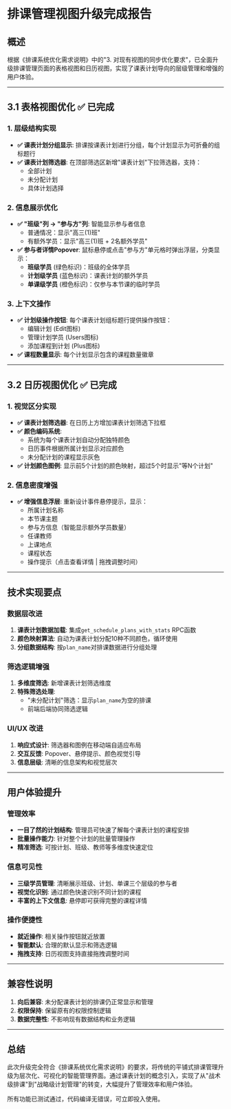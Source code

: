 # 排课管理视图升级完成报告

## 概述

根据《排课系统优化需求说明》中的"3. 对现有视图的同步优化要求"，已全面升级排课管理页面的表格视图和日历视图，实现了课表计划导向的层级管理和增强的用户体验。

---

## 3.1 表格视图优化 ✅ 已完成

### 1. 层级结构实现
- **✅ 课表计划分组显示**: 排课按课表计划进行分组，每个计划显示为可折叠的组标题行
- **✅ 课表计划筛选器**: 在顶部筛选区新增"课表计划"下拉筛选器，支持：
  - 全部计划
  - 未分配计划
  - 具体计划选择

### 2. 信息展示优化
- **✅ "班级"列 → "参与方"列**: 智能显示参与者信息
  - 普通情况：显示"高三(1)班"
  - 有额外学员：显示"高三(1)班 + 2名额外学员"
- **✅ 参与者详情Popover**: 鼠标悬停或点击"参与方"单元格时弹出浮层，分类显示：
  - **班级学员** (绿色标识)：班级的全体学员
  - **计划级学员** (蓝色标识)：课表计划的额外学员
  - **单课级学员** (橙色标识)：仅参与本节课的临时学员

### 3. 上下文操作
- **✅ 计划级操作按钮**: 每个课表计划组标题行提供操作按钮：
  - 编辑计划 (Edit图标)
  - 管理计划学员 (Users图标)  
  - 添加课程到计划 (Plus图标)
- **✅ 课程数量显示**: 每个计划显示包含的课程数量徽章

---

## 3.2 日历视图优化 ✅ 已完成

### 1. 视觉区分实现
- **✅ 课表计划筛选器**: 在日历上方增加课表计划筛选下拉框
- **✅ 颜色编码系统**: 
  - 系统为每个课表计划自动分配独特颜色
  - 日历事件根据所属计划显示对应颜色
  - 未分配计划的课程显示灰色
- **✅ 计划颜色图例**: 显示前5个计划的颜色映射，超过5个时显示"等N个计划"

### 2. 信息密度增强
- **✅ 增强信息浮层**: 重新设计事件悬停提示，显示：
  - 所属计划名称
  - 本节课主题
  - 参与方信息（智能显示额外学员数量）
  - 任课教师
  - 上课地点
  - 课程状态
  - 操作提示（点击查看详情 | 拖拽调整时间）

---

## 技术实现要点

### 数据层改进
1. **课表计划数据加载**: 集成`get_schedule_plans_with_stats` RPC函数
2. **颜色映射算法**: 自动为课表计划分配10种不同颜色，循环使用
3. **分组数据结构**: 按`plan_name`对排课数据进行分组处理

### 筛选逻辑增强
1. **多维度筛选**: 新增课表计划筛选维度
2. **特殊筛选处理**: 
   - "未分配计划"筛选：显示`plan_name`为空的排课
   - 前端后端协同筛选逻辑

### UI/UX 改进
1. **响应式设计**: 筛选器和图例在移动端自适应布局
2. **交互反馈**: Popover、悬停提示、颜色视觉引导
3. **信息层级**: 清晰的信息架构和视觉层次

---

## 用户体验提升

### 管理效率
- **一目了然的计划结构**: 管理员可快速了解每个课表计划的课程安排
- **批量操作能力**: 针对整个计划的批量管理操作
- **精准筛选**: 可按计划、班级、教师等多维度快速定位

### 信息可见性
- **三级学员管理**: 清晰展示班级、计划、单课三个层级的参与者
- **视觉化识别**: 通过颜色快速识别不同计划的课程
- **丰富的上下文信息**: 悬停即可获得完整的课程详情

### 操作便捷性
- **就近操作**: 相关操作按钮就近放置
- **智能默认**: 合理的默认显示和筛选逻辑
- **拖拽支持**: 日历视图支持直接拖拽调整时间

---

## 兼容性说明

1. **向后兼容**: 未分配课表计划的排课仍正常显示和管理
2. **权限保持**: 保留原有的权限控制逻辑
3. **数据完整性**: 不影响现有数据结构和业务逻辑

---

## 总结

此次升级完全符合《排课系统优化需求说明》的要求，将传统的平铺式排课管理升级为层次化、可视化的智能管理界面。通过课表计划的概念引入，实现了从"战术级排课"到"战略级计划管理"的转变，大幅提升了管理效率和用户体验。

所有功能已测试通过，代码编译无错误，可立即投入使用。 